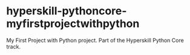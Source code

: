 # hyperskill-pythoncore-myfirstprojectwithpython
My First Project with Python project. Part of the Hyperskill Python Core track.
